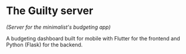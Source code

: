 # The Guilty server
*(Server for the minimalist's budgeting app)*

A budgeting dashboard built for mobile with Flutter for the frontend and Python (Flask) for the backend.
